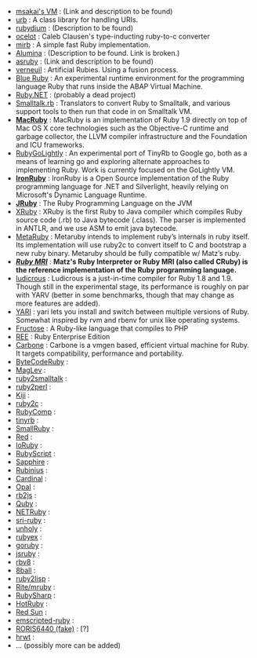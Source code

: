 * [msakai's VM]() : (Link and description to be found)
* [urb](http://raa.ruby-lang.org/project/urb/) : A class library for handling URIs.
* [rubydium](https://github.com/lypanov/rubydium) : (Description to be found)
* [ocelot](https://github.com/cout/ocelot) : Caleb Clausen's type-inducting ruby-to-c converter 
* [mirb](http://mirb.heroku.com/) : A simple fast Ruby implementation.
* [Alumina](http://www.alumina-vm.org/) : (Description to be found. Link is broken.)
* [asruby]() : (Link and description to be found)
* [verneuil](https://github.com/kschiess/verneuil) : Artificial Rubies. Using a fusion process.
* [Blue Ruby](http://wiki.sdn.sap.com/wiki/display/Research/BlueRuby) : An experimental runtime environment for the programming language Ruby that runs inside the ABAP Virtual Machine.
* [Ruby.NET](https://code.google.com/p/rubydotnetcompiler/) : (probably a dead project)
* [Smalltalk.rb](https://github.com/mxcl/homebrew/blob/master/Library/Formula/gnu-smalltalk.rb) : Translators to convert Ruby to Smalltalk, and various support tools to then run that code in on Smalltalk VM.
* [**MacRuby**](http://macruby.org/) : MacRuby is an implementation of Ruby 1.9 directly on top of Mac OS X core technologies such as the Objective-C runtime and garbage collector, the LLVM compiler infrastructure and the Foundation and ICU frameworks.
* [RubyGoLightly](https://github.com/feyeleanor/RubyGoLightly) : An experimental port of TinyRb to Google go, both as a means of learning go and exploring alternate approaches to implementing Ruby. Work is currently focused on the GoLightly VM.
* [**IronRuby**](http://www.ironruby.net/) : IronRuby is a Open Source implementation of the Ruby programming language for .NET and Silverlight, heavily relying on Microsoft's Dynamic Language Runtime.
* [**JRuby**](http://www.jruby.org/) : The Ruby Programming Language
on the JVM
* [XRuby](https://code.google.com/p/xruby/) : XRuby is the first Ruby to Java compiler which compiles Ruby source code (.rb) to Java bytecode (.class). The parser is implemented in ANTLR, and we use ASM to emit java bytecode. 
* [MetaRuby](http://zenspider.com/Languages/Ruby/MetaRuby.html) : Metaruby intends to implement ruby’s internals in ruby itself. Its implementation will use ruby2c to convert itself to C and bootstrap a new ruby binary. Metaruby should be fully compatible w/ Matz’s ruby.
* [_**Ruby MRI**_](http://www.ruby-lang.org/) : **Matz's Ruby Interpreter or Ruby MRI (also called CRuby) is the reference implementation of the Ruby programming language.**
* [ludicrous](http://rubystuff.org/ludicrous/) : Ludicrous is a just-in-time compiler for Ruby 1.8 and 1.9. Though still in the experimental stage, its performance is roughly on par with YARV (better in some benchmarks, though that may change as more features are added).
* [YARI](https://github.com/scottmuc/yari) : yari lets you install and switch between multiple versions of Ruby. Somewhat inspired by rvm and rbenv for unix like operating systems.
* [Fructose](https://github.com/charliesome/Fructose) : A Ruby-like language that compiles to PHP
* [REE](http://www.rubyenterpriseedition.com/) : Ruby Enterprise Edition
* [Carbone](http://www.nongnu.org/carbone/) : Carbone  is a  vmgen based,  efficient virtual  machine for  Ruby.  It
targets compatibility, performance and portability.
* [ByteCodeRuby]() :
* [MagLev]() :
* [ruby2smalltalk]() :
* [ruby2perl]() :
* [Kiji]() :
* [ruby2c]() :
* [RubyComp]() :
* [tinyrb]() :
* [SmallRuby]() :
* [Red]() :
* [loRuby]() :
* [RubyScript]() :
* [Sapphire]() :
* [Rubinius]() :
* [Cardinal]() :
* [Opal]() :
* [rb2js]() :
* [Quby]() :
* [NETRuby]() :
* [sri-ruby]() :
* [unholy]() :
* [rubyex]() :
* [goruby]() :
* [jsruby]() :
* [rbv8]() :
* [8ball]() :
* [ruby2lisp]() :
* [Rite/mruby]() :
* [RubySharp]() :
* [HotRuby]() :
* [Red Sun]() :
* [emscripted-ruby]() :
* [RORIS6440 (fake)]() : [?]
* [hrwt]() :
* ... (possibly more can be added)